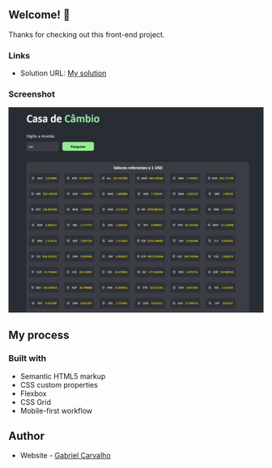 ## Welcome! 👋

Thanks for checking out this front-end project.


### Links

- Solution URL: [My solution](http://glamorous-receipt.surge.sh)

### Screenshot

![](./solution/casa-de-cambio-app.PNG)

## My process

### Built with

- Semantic HTML5 markup
- CSS custom properties
- Flexbox
- CSS Grid
- Mobile-first workflow


## Author

- Website - [Gabriel Carvalho]()